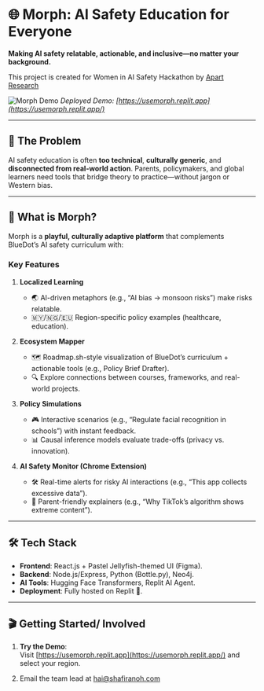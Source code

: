 # 🌐 Morph: AI Safety Education for Everyone  
**Making AI safety relatable, actionable, and inclusive—no matter your background.**  

This project is created for Women in AI Safety Hackathon by [Apart Research]([https://usemorph.replit.app/](https://www.apartresearch.com/event/women-in-ai-safety-hackathon)) 

![Morph Demo]([https://via.placeholder.com/800x400.png?text=Jellyfish-themed+UI+with+policy+simulations](https://ik.imagekit.io/cbctech/Screenshot%202025-03-10%20at%208.05.56%E2%80%AFAM.png?updatedAt=1741565179297))  
*Deployed Demo: [https://usemorph.replit.app](https://usemorph.replit.app/)*  

---

## 🚨 The Problem  
AI safety education is often **too technical**, **culturally generic**, and **disconnected from real-world action**. Parents, policymakers, and global learners need tools that bridge theory to practice—without jargon or Western bias.  

---

## 🌟 What is Morph?  
Morph is a **playful, culturally adaptive platform** that complements BlueDot’s AI safety curriculum with:  

### Key Features  
1. **Localized Learning**  
   - 🌏 AI-driven metaphors (e.g., “AI bias → monsoon risks”) make risks relatable.  
   - 🇲🇾/🇳🇬/🇪🇺 Region-specific policy examples (healthcare, education).  

2. **Ecosystem Mapper**  
   - 🗺️ Roadmap.sh-style visualization of BlueDot’s curriculum + actionable tools (e.g., Policy Brief Drafter).  
   - 🔍 Explore connections between courses, frameworks, and real-world projects.  

3. **Policy Simulations**  
   - 🎮 Interactive scenarios (e.g., “Regulate facial recognition in schools”) with instant feedback.  
   - 📊 Causal inference models evaluate trade-offs (privacy vs. innovation).  

4. **AI Safety Monitor (Chrome Extension)**  
   - 🛠️ Real-time alerts for risky AI interactions (e.g., “This app collects excessive data”).  
   - 🧒 Parent-friendly explainers (e.g., “Why TikTok’s algorithm shows extreme content”).  

---

## 🛠️ Tech Stack  
- **Frontend**: React.js + Pastel Jellyfish-themed UI (Figma).  
- **Backend**: Node.js/Express, Python (Bottle.py), Neo4j.  
- **AI Tools**: Hugging Face Transformers, Replit AI Agent.  
- **Deployment**: Fully hosted on Replit 🚀.  

---

## 🎬 Getting Started/ Involved  
1. **Try the Demo**:  
   Visit [https://usemorph.replit.app](https://usemorph.replit.app/) and select your region.  

2. Email the team lead at hai@shafiranoh.com
